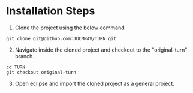 # Installation Steps

1. Clone the project using the below command
```console
git clone git@github.com:JUCMNAV/TURN.git
```

2. Navigate inside the cloned project and checkout to the "original-turn" branch.
```console
cd TURN
git checkout original-turn
```

3. Open eclipse and import the cloned project as a general project.
